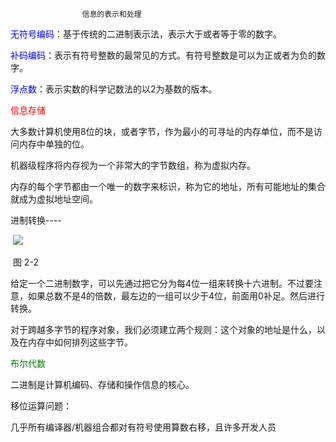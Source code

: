 					信息的表示和处理



<font color="blue">无符号编码</font>：基于传统的二进制表示法，表示大于或者等于零的数字。



<font color="blue">补码编码</font>：表示有符号整数的最常见的方式。有符号整数是可以为正或者为负的数字。

<font color="blue">浮点数</font>：表示实数的科学记数法的以2为基数的版本。

<font color="red">信息存储</font>

大多数计算机使用8位的块，或者字节，作为最小的可寻址的内存单位，而不是访问内存中单独的位。

机器级程序将内存视为一个非常大的字节数组，称为虚拟内存。

内存的每个字节都由一个唯一的数字来标识，称为它的地址，所有可能地址的集合就成为虚拟地址空间。

进制转换----

​		![](D:\typora\page\StudyNote\深入理解计算机系统\img\进制转换.jpg)

​													图 2-2

给定一个二进制数字，可以先通过把它分为每4位一组来转换十六进制。不过要注意，如果总数不是4的倍数，最左边的一组可以少于4位，前面用0补足。然后进行转换。

对于跨越多字节的程序对象，我们必须建立两个规则：这个对象的地址是什么，以及在内存中如何排列这些字节。



<font color="green">布尔代数</font>

二进制是计算机编码、存储和操作信息的核心。



移位运算问题：

几乎所有编译器/机器组合都对有符号使用算数右移，且许多开发人员

 

 